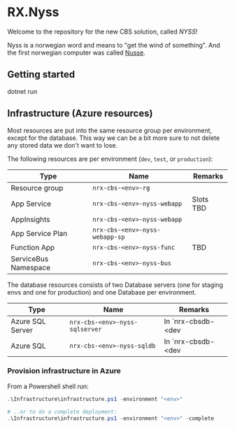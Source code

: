 # RX.Nyss

Welcome to the repository for the new CBS solution, called *NYSS*! 

Nyss is a norwegian word and means to "get the wind of something". And the first norwegian computer was called [Nusse](https://no.wikipedia.org/wiki/Nusse).

## Getting started
dotnet run

## Infrastructure (Azure resources)
Most resources are put into the same resource group per environment, except for the database. This way we can be a bit more sure to not delete any stored data we don't want to lose.

The following resources are per environment (`dev`, `test`, or `production`):

| Type                      | Name                                  | Remarks                               |
| ---                       | ---                                   | ---                                   |
| Resource group            | `nrx-cbs-<env>-rg`                    |                                       |
| App Service               | `nrx-cbs-<env>-nyss-webapp`           | Slots TBD                             |
| AppInsights               | `nrx-cbs-<env>-nyss-webapp`           |                                       |
| App Service Plan          | `nrx-cbs-<env>-nyss-webapp-sp`        |                                       |
| Function App              | `nrx-cbs-<env>-nyss-func`             | TBD                                   |
| ServiceBus Namespace      | `nrx-cbs-<env>-nyss-bus`              |                                       |

The database resources consists of two Database servers (one for staging envs and one for production) and one Database per environment.

| Type                      | Name                                  | Remarks                               |
| ---                       | ---                                   | ---                                   |
| Azure SQL Server          | `nrx-cbs-<env>-nyss-sqlserver`        | In `nrx-cbsdb-<dev|production>-rg`    |
| Azure SQL                 | `nrx-cbs-<env>-nyss-sqldb`            | In `nrx-cbsdb-<dev|production>-rg`    |

### Provision infrastructure in Azure

From a Powershell shell run:

```powershell
.\Infrastructure\infrastructure.ps1 -environment "<env>"

# ..or to do a complete deployment:
.\Infrastructure\infrastructure.ps1 -environment "<env>" -complete

```
